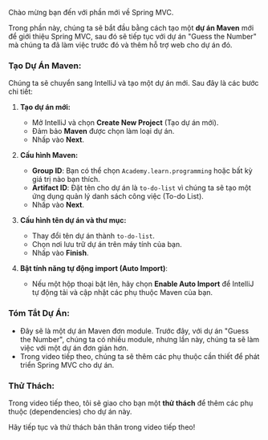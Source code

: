 Chào mừng bạn đến với phần mới về Spring MVC.

Trong phần này, chúng ta sẽ bắt đầu bằng cách tạo một **dự án Maven** mới để giới thiệu Spring MVC, sau đó sẽ tiếp tục với dự án "Guess the Number" mà chúng ta đã làm việc trước đó và thêm hỗ trợ web cho dự án đó.

### Tạo Dự Án Maven:
Chúng ta sẽ chuyển sang IntelliJ và tạo một dự án mới. Sau đây là các bước chi tiết:

1. **Tạo dự án mới:**
   - Mở IntelliJ và chọn **Create New Project** (Tạo dự án mới).
   - Đảm bảo **Maven** được chọn làm loại dự án.
   - Nhấp vào **Next**.

2. **Cấu hình Maven:**
   - **Group ID**: Bạn có thể chọn `Academy.learn.programming` hoặc bất kỳ giá trị nào bạn thích.
   - **Artifact ID**: Đặt tên cho dự án là `to-do-list` vì chúng ta sẽ tạo một ứng dụng quản lý danh sách công việc (To-do List).
   - Nhấp vào **Next**.

3. **Cấu hình tên dự án và thư mục:**
   - Thay đổi tên dự án thành `to-do-list`.
   - Chọn nơi lưu trữ dự án trên máy tính của bạn.
   - Nhấp vào **Finish**.

4. **Bật tính năng tự động import (Auto Import)**:
   - Nếu một hộp thoại bật lên, hãy chọn **Enable Auto Import** để IntelliJ tự động tải và cập nhật các phụ thuộc Maven của bạn.

### Tóm Tắt Dự Án:
- Đây sẽ là một dự án Maven đơn module. Trước đây, với dự án "Guess the Number", chúng ta có nhiều module, nhưng lần này, chúng ta sẽ làm việc với một dự án đơn giản hơn.
- Trong video tiếp theo, chúng ta sẽ thêm các phụ thuộc cần thiết để phát triển Spring MVC cho dự án.

### Thử Thách:
Trong video tiếp theo, tôi sẽ giao cho bạn một **thử thách** để thêm các phụ thuộc (dependencies) cho dự án này.

Hãy tiếp tục và thử thách bản thân trong video tiếp theo!
